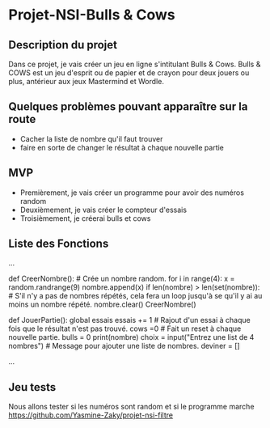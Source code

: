 # Projet-NSI-Bulls & Cows

## Description du projet
  
  Dans ce projet, je vais créer un jeu en ligne s'intitulant Bulls & Cows. Bulls & COWS est un jeu d'esprit ou de papier et de crayon pour deux jouers ou plus, antérieur
aux jeux Mastermind et Wordle. 

## Quelques problèmes pouvant apparaître sur la route

  - Cacher la liste de nombre qu'il faut trouver
  - faire en sorte de changer le résultat à chaque nouvelle partie

## MVP
 
  - Premièrement, je vais créer un programme pour avoir des numéros random
  - Deuxièmement, je vais créer le compteur d'essais
  - Troisièmement, je créerai bulls et cows

## Liste des Fonctions

...

def CreerNombre(): # Crée un nombre random.
    for i in range(4):
        x = random.randrange(9)
        nombre.append(x)
    if len(nombre) > len(set(nombre)): # S'il n'y a pas de nombres répétés, cela fera un loop jusqu'à se qu'il y ai au moins un nombre répété.
        nombre.clear()
        CreerNombre()
        
def JouerPartie():
    global essais
    essais += 1 # Rajout d'un essai à chaque fois que le résultat n'est pas trouvé.
    cows =0 # Fait un reset à chaque nouvelle partie.
    bulls = 0
    print(nombre)
    choix = input("Entrez une list de 4 nombres") # Message pour ajouter une liste de nombres.
    deviner = []

...

## Jeu tests

  Nous allons tester si les numéros sont random et si le programme marche
https://github.com/Yasmine-Zaky/projet-nsi-filtre
